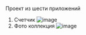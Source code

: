 Проект из шести приложений
1) Счетчик
![image](https://github.com/ArtemTis/React-Photo-collections/assets/87804006/583701f7-8df4-4355-866c-8b3cef27a2b4)
2) Фото коллекция
![image](https://user-images.githubusercontent.com/87804006/221435229-90021772-c9d7-4db1-a183-923c0e16f7ad.png)
